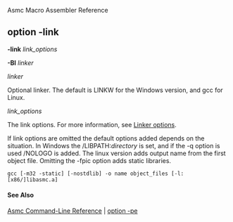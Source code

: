 Asmc Macro Assembler Reference

## option -link

**-link** _link\_options_

**-Bl** _linker_

_linker_

Optional linker. The default is LINKW for the Windows version, and gcc for Linux.

_link\_options_

The link options. For more information, see [Linker options](../tools/linkw/readme.md).

If link options are omitted the default options added depends on the situation. In Windows the /LIBPATH:_directory_ is set, and if the -q option is used /NOLOGO is added. The linux version adds output name from the first object file. Omitting the -fpic option adds static libraries.
```
gcc [-m32 -static] [-nostdlib] -o name object_files [-l:[x86/]libasmc.a]
```

#### See Also

[Asmc Command-Line Reference](readme.md) | [option -pe](option-pe.md)
